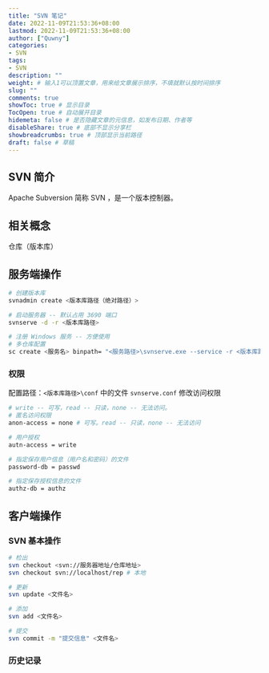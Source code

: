 ```yaml
---
title: "SVN 笔记"
date: 2022-11-09T21:53:36+08:00
lastmod: 2022-11-09T21:53:36+08:00
author: ["Quwny"]
categories: 
- SVN
tags: 
- SVN
description: ""
weight: # 输入1可以顶置文章，用来给文章展示排序，不填就默认按时间排序
slug: ""
comments: true
showToc: true # 显示目录
TocOpen: true # 自动展开目录
hidemeta: false # 是否隐藏文章的元信息，如发布日期、作者等
disableShare: true # 底部不显示分享栏
showbreadcrumbs: true # 顶部显示当前路径
draft: false # 草稿
---
```


## SVN 简介

Apache Subversion 简称 SVN ，是一个版本控制器。

## 相关概念

仓库（版本库）

## 服务端操作

```sh
# 创建版本库
svnadmin create <版本库路径（绝对路径）>

# 启动服务器 -- 默认占用 3690 端口
svnserve -d -r <版本库路径>

# 注册 Windows 服务 -- 方便使用
# 多仓库配置
sc create <服务名> binpath= "<服务路径>\svnserve.exe --service -r <版本库路径>" start= auto depend= Tcpip
```

### 权限

配置路径：`<版本库路径>\conf` 中的文件 `svnserve.conf` 修改访问权限

```sh
# write -- 可写，read -- 只读，none -- 无法访问。
# 匿名访问权限
anon-access = none # 可写。read -- 只读，none -- 无法访问

# 用户授权
autn-access = write

# 指定保存用户信息（用户名和密码）的文件
password-db = passwd

# 指定保存授权信息的文件
authz-db = authz
```

## 客户端操作

### SVN 基本操作

```sh
# 检出
svn checkout <svn://服务器地址/仓库地址>
svn checkout svn://localhost/rep # 本地

# 更新
svn update <文件名>

# 添加
svn add <文件名>

# 提交
svn commit -m "提交信息" <文件名>
```

### 历史记录
